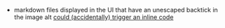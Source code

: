 - markdown files displayed in the UI that have an unescaped backtick in the image alt [could (accidentally) trigger an inline code](https://github.com/yuin/goldmark/issues/456)
